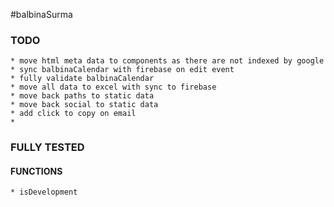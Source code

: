 #balbinaSurma

### TODO
    * move html meta data to components as there are not indexed by google
    * sync balbinaCalendar with firebase on edit event
    * fully validate balbinaCalendar
    * move all data to excel with sync to firebase
    * move back paths to static data
    * move back social to static data
    * add click to copy on email
    * 


### FULLY TESTED
#### FUNCTIONS 
    * isDevelopment